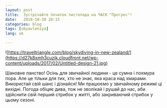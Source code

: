 ```yaml
---
layout: post
title:  Зустрічайте початок листопада на ЧАСК "Прогрес"!
date:   2018-10-30 20:15
categories: blog
tags: [obyavleniya]
lang: uk

---
```

![https://traveltriangle.com/blog/skydiving-in-new-zealand/](https://d27k8xmh3cuzik.cloudfront.net/wp-content/uploads/2017/02/Untitled-design-21.jpg)

Шановне панство! Осінь для звичайної людини - це сумна і похмура
пора. Але це тільки для тих, хто не знає, яка краса над хмарами.
Використай свій шанс і дізнайся! Ми працюємо у звичайному режимі
ці вихідні. Погода обіцяє дива,  тож не зволікай і рушай до нас,
аби здійснити свій перший стрибок у житті, або закриваючий
стрибок у цьому сезоні.

